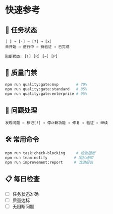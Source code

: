 # 快速参考

## 🎯 任务状态
```
[ ] → [-] → [?] → [x]
未开始 → 进行中 → 待验证 → 已完成

阻断状态: [!] [R] [~] [P]
```

## 🚪 质量门禁
```bash
npm run quality:gate:mvp        # 70%
npm run quality:gate:standard   # 85%
npm run quality:gate:enterprise # 95%
```

## 🚨 问题处理
```
发现问题 → 标记[!] → 停止新功能 → 修复 → 验证 → 继续
```

## 🛠️ 常用命令
```bash
npm run task:check-blocking     # 检查阻断
npm run team:notify            # 团队通知
npm run improvement:report     # 改进报告
```

## 📋 每日检查
- [ ] 任务状态准确
- [ ] 质量达标
- [ ] 无阻断问题